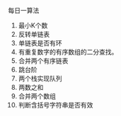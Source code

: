 每日一算法

001. 最小K个数
002. 反转单链表
003. 单链表是否有环
004. 有重复数字的有序数组的二分查找。
005. 合并两个有序链表
006. 跳台阶
007. 两个栈实现队列
008. 两数之和
009. 合并两个数组
010. 判断含括号字符串是否有效